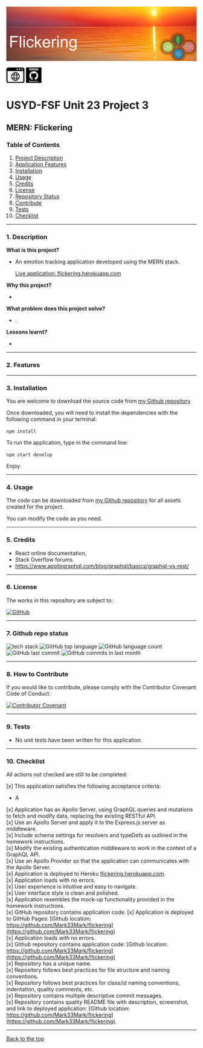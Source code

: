 ![Mark Watson](./assets/banner_updated.jpg)

[![webpage](./assets/myWebpage.png)](https://flickering.herokuapp.com)  [![github](./assets/PNG_github_commits_logo.png)](https://github.com/Mark33Mark/flickering)  

# USYD-FSF Unit 23 Project 3  
 
## MERN: Flickering

### Table of Contents  
  
   1. [Project Description](#1-description)
   2. [Application Features](#2-features)
   3. [Installation](#3-installation)
   4. [Usage](#4-usage)
   5. [Credits](#5-credits)
   6. [License](#6-license)
   7. [Repository Status](#7-github-repo-status)
   8. [Contribute](#8-how-to-contribute)
   9. [Tests](#9-tests)
   10. [Checklist](#10-checklist)

---

### 1. Description  

**What is this project?**  

*  An emotion tracking application developed using the MERN stack.
   
   [Live application:  flickering.herokuapp.com](https://flickering.herokuapp.com)  

**Why this project?**  

*  

**What problem does this project solve?**  

* .  

**Lessons learnt?**  

*  

---

### 2. Features  



---

### 3. Installation

You are welcome to download the source code from [my Github repository](https://github.com/Mark33Mark/flickering)  

Once downloaded, you will need to install the dependencies with the following command in your terminal:  

```npm install```  


To run the application, type in the command line:

```npm start develop```  

Enjoy.  

---

### 4. Usage  

The code can be downloaded from [my Github repository](https://github.com/Mark33Mark/flickering) for all assets created for the project.  

You can modify the code as you need.

---

### 5. Credits  

*  React online documentation,
*  Stack Overflow forums.  
*  https://www.apollographql.com/blog/graphql/basics/graphql-vs-rest/
---

### 6. License  

 The works in this repository are subject to:  

[![GitHub](https://img.shields.io/github/license/Mark33Mark/flickering)](doc/LICENSE.md)

---

### 7. Github repo status  
![tech stack](https://img.shields.io/badge/stack-MERN-green)
![GitHub top language](https://img.shields.io/github/languages/top/Mark33Mark/flickering)
![GitHub language count](https://img.shields.io/github/languages/count/Mark33Mark/flickering)
![GitHub last commit](https://img.shields.io/github/last-commit/Mark33Mark/flickering)
![GitHub commits in last month](https://img.shields.io/github/commit-activity/m/Mark33Mark/flickering)

---

### 8. How to Contribute  

 If you would like to contribute, please comply with the Contributor Covenant Code of Conduct:  

[![Contributor Covenant](https://img.shields.io/badge/Contributor%20Covenant-2.1-4baaaa.svg)](doc/code_of_conduct.md)

---

### 9. Tests  

* No unit tests have been written for this application.  

---

### 10. Checklist  

 All actions not checked are still to be completed:  

[x]  This application satisfies the following acceptance criteria:  
   *   A

[x]  Application has an Apollo Server, using GraphQL queries and mutations to fetch and modify data, replacing the existing RESTful API.  
[x]  Use an Apollo Server and apply it to the Express.js server as middleware.  
[x]  Include schema settings for resolvers and typeDefs as outlined in the homework instructions.  
[x]  Modify the existing authentication middleware to work in the context of a GraphQL API.  
[x]  Use an Apollo Provider so that the application can communicates with the Apollo Server.  
[x]  Application is deployed to Heroku [flickering.herokuapp.com](https://flickering.herokuapp.com).  
[x]  Application loads with no errors.  
[x]  User experience is intuitive and easy to navigate.  
[x]  User interface style is clean and polished.  
[x]  Application resembles the mock-up functionality provided in the homework instructions.  
[x]  GitHub repository contains application code.
[x]  Application is deployed to GitHub Pages: [Github location: https://github.com/Mark33Mark/flickering](https://github.com/Mark33Mark/flickering)  
[x]  Application loads with no errors.  
[x]  Github repository contains application code: [Github location: https://github.com/Mark33Mark/flickering](https://github.com/Mark33Mark/flickering)  
[x]  Repository has a unique name.  
[x]  Repository follows best practices for file structure and naming conventions.  
[x]  Repository follows best practices for class/id naming conventions, indentation, quality comments, etc.  
[x]  Repository contains multiple descriptive commit messages.  
[x]  Repository contains quality README file with description, screenshot, and link to deployed application: [Github location: https://github.com/Mark33Mark/flickering](https://github.com/Mark33Mark/flickering).  

---

[Back to the top](#usyd-fsf-unit-23-project)  
